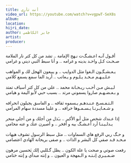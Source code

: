 ```yaml
---
title: أنت ثأري
video_url: https://youtube.com/watch?v=vgpwT-SeX8s
album:
location:
hijri_date:
author: جابر الكاظمي
artist:
producer:
---
```


أقـول آنـه اعـشـﮓت نـهج الإمامة .. تشد من كل كتر نار الملامة \
صـحـت كـل واحـد بدينه و غرامه .. و أنا سبط النبي ديني و غرامي \
 \
يـعـشـﮕـون  الـغوا مثل الدوايب .. و يبيعون الهجل لك و المواهب \
عـلـيـهـم مـحـد يـلـوم و يـعاتب .. أريد الما سمع يسمع كلامي \
 \
لـيـش  مـن أحـب ريـحـانة محمد .. علي من كل كتر أسياف تمتد \
و  بـعـضـهـم صاروا يسموني مرتد .. بسبب حبي لأبو اليمة و هيامي \
 \
الـتـفـسـخ  عـنـدهـم يـسموه ثقافه .. و الفاسق يجبلون انحرافه \
و  شـعـايـرنـا  يـسـمـوها خرافه .. و علينا مسددة سهام المرامي \
 \
إذا  عـندك شخص مثل أبو الأكبر .. بـَذل من أجلك و من أجلي منحر \
يـدلـيـنـا  أرد أعـشـﮓ بيه و أفخر .. و أصيرن عنك و عنه محامي \
 \
و  حـﮓ  ربي الرفع هاي السماوات .. مثل سبط الرسول تشوف هيهات \
مـحـد قـد صفي كل البشر و الذات .. و صفى بريحانة الهادي اعتصامي \
 \
رفعت  صوتي و صحت يا علة الكون .. يظل ﮔـللبي إلك يَحسين مرهون \
ضـمـيـري إنـتـه و الـمهجة و العيون .. و إنته مبدأي و إنته ختامي
